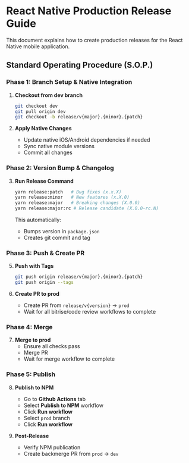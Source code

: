 # React Native Production Release Guide

This document explains how to create production releases for the React Native mobile application.

## Standard Operating Procedure (S.O.P.)

### Phase 1: Branch Setup & Native Integration

1. **Checkout from dev branch**

   ```bash
   git checkout dev
   git pull origin dev
   git checkout -b release/v{major}.{minor}.{patch}
   ```

2. **Apply Native Changes**
   - Update native iOS/Android dependencies if needed
   - Sync native module versions
   - Commit all changes

### Phase 2: Version Bump & Changelog

3. **Run Release Command**

   ```bash
   yarn release:patch   # Bug fixes (x.x.X)
   yarn release:minor   # New features (x.X.0)
   yarn release:major   # Breaking changes (X.0.0)
   yarn release:major:rc # Release candidate (X.0.0-rc.N)
   ```

   This automatically:

   - Bumps version in `package.json`
   - Creates git commit and tag

### Phase 3: Push & Create PR

5. **Push with Tags**

   ```bash
   git push origin release/v{major}.{minor}.{patch}
   git push origin --tags
   ```

6. **Create PR to prod**
   - Create PR from `release/v{version}` → `prod`
   - Wait for all bitrise/code review workflows to complete

### Phase 4: Merge

7. **Merge to prod**
   - Ensure all checks pass
   - Merge PR
   - Wait for merge workflow to complete

### Phase 5: Publish

8. **Publish to NPM**

   - Go to **Github Actions** tab
   - Select **Publish to NPM** workflow
   - Click **Run workflow**
   - Select `prod` branch
   - Click **Run workflow**

9. **Post-Release**
   - Verify NPM publication
   - Create backmerge PR from `prod` → `dev`
